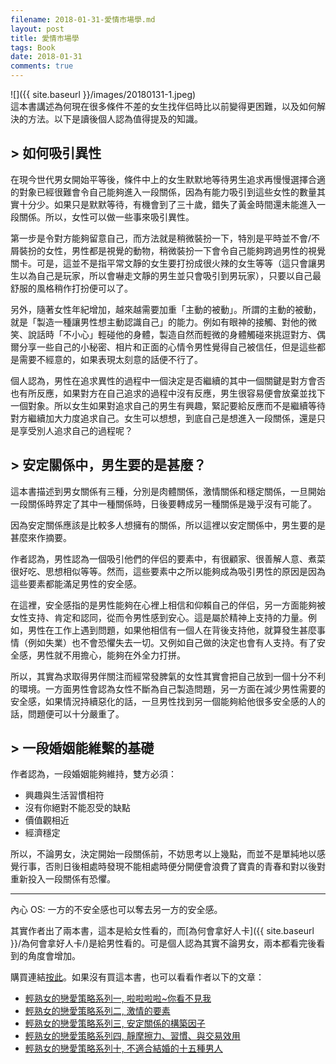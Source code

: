 ```yaml
---
filename: 2018-01-31-愛情市場學.md
layout: post
title: 愛情市場學
tags: Book
date: 2018-01-31
comments: true
---
```


![]({{ site.baseurl }}/images/20180131-1.jpeg)  
這本書講述為何現在很多條件不差的女生找伴侣時比以前變得更困難，以及如何解決的方法。以下是讀後個人認為值得提及的知識。

## > 如何吸引異性

在現今世代男女開始平等後，條件中上的女生默默地等待男生追求再慢慢選擇合適的對象已經很難會令自己能夠進入一段關係，因為有能力吸引到這些女性的數量其實十分少。如果只是默默等待，有機會到了三十歲，錯失了黃金時間還未能進入一段關係。所以，女性可以做一些事來吸引異性。

第一步是令對方能夠留意自己，而方法就是稍微裝扮一下，特別是平時並不會/不屑裝扮的女性，男性都是視覺的動物，稍微裝扮一下會令自己能夠跨過男性的視覺關卡。可是，這並不是指平常文靜的女生要打扮成很火辣的女生等等（這只會讓男生以為自己是玩家，所以會嚇走文靜的男生並只會吸引到男玩家），只要以自己最舒服的風格稍作打扮便可以了。

另外，隨著女性年紀增加，越來越需要加重「主動的被動」。所謂的主動的被動，就是「製造一種讓男性想主動認識自己」的能力。例如有眼神的接觸、對他的微笑、說話時「不小心」輕碰他的身體，製造自然而輕微的身體觸碰來挑逗對方、偶爾分享一些自己的小秘密、相片和正面的心情令男性覺得自己被信任，但是這些都是需要不經意的，如果表現太刻意的話便不行了。

個人認為，男性在追求異性的過程中一個決定是否繼續的其中一個關鍵是對方會否也有所反應，如果對方在自己追求的過程中沒有反應，男生很容易便會放棄並找下一個對象。所以女生如果對追求自己的男生有興趣，緊記要給反應而不是繼續等待對方繼續加大力度追求自己。女生可以想想，到底自己是想進入一段關係，還是只是享受別人追求自己的過程呢？

## > 安定關係中，男生要的是甚麼？

這本書描述到男女關係有三種，分別是肉體關係，激情關係和穩定關係，一旦開始一段關係時界定了其中一種關係時，日後要轉成另一種關係是幾乎沒有可能了。

因為安定關係應該是比較多人想擁有的關係，所以這裡以安定關係中，男生要的是甚麼來作摘要。

作者認為，男性認為一個吸引他們的伴侣的要素中，有很顧家、很善解人意、煮菜很好吃、思想相似等等。然而，這些要素中之所以能夠成為吸引男性的原因是因為這些要素都能滿足男性的安全感。

在這裡，安全感指的是男性能夠在心裡上相信和仰賴自己的伴侣，另一方面能夠被女性支持、肯定和認同，從而令男性感到安心。這是屬於精神上支持的力量。例如，男性在工作上遇到問題，如果他相信有一個人在背後支持他，就算發生甚麼事情（例如失業）也不會恐懼失去一切。又例如自己做的決定也會有人支持。有了安全感，男性就不用擔心，能夠在外全力打拼。

所以，其實為求取得男伴關注而經常發脾氣的女性其實會把自己放到一個十分不利的環境。一方面男性會認為女性不斷為自己製造問題，另一方面在減少男性需要的安全感，如果情況持續惡化的話，一旦男性找到另一個能夠給他很多安全感的人的話，問題便可以十分嚴重了。

## > 一段婚姻能維繫的基礎

作者認為，一段婚姻能夠維持，雙方必須：

* 興趣與生活習慣相符
* 沒有你絕對不能忍受的缺點
* 價值觀相近
* 經濟穩定

所以，不論男女，決定開始一段關係前，不妨思考以上幾點，而並不是單純地以感覺行事，否則日後相處時發現不能相處時便分開便會浪費了寶貴的青春和對以後對重新投入一段關係有恐懼。

---

內心 OS: 一方的不安全感也可以奪去另一方的安全感。

其實作者出了兩本書，這本是給女性看的，而[為何會拿好人卡]({{ site.baseurl }}/為何會拿好人卡/)是給男性看的。可是個人認為其實不論男女，兩本都看完後看到的角度會增加。

購買連結[按此](http://www.books.com.tw/products/0010714744)。如果沒有買這本書，也可以看看作者以下的文章：
* [輕熟女的戀愛策略系列一, 啦啦啦啦~你看不見我](https://www.darencademy.com/article/view/id/50)
* [輕熟女的戀愛策略系列二, 激情的要素](https://www.darencademy.com/article/view/id/47)
* [輕熟女的戀愛策略系列三, 安定關係的構築因子](https://www.darencademy.com/article/view/id/17)
* [輕熟女的戀愛策略系列四, 靜摩擦力、習慣、與交易效用](https://www.darencademy.com/article/view/id/38)
* [輕熟女的戀愛策略系列十, 不適合結婚的十五種男人](https://www.darencademy.com/article/view/id/7106)
